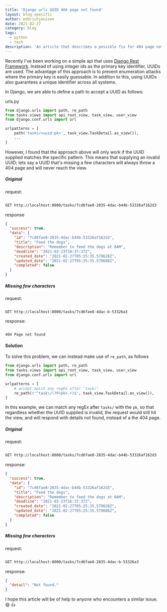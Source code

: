 ```yaml
---
title: 'Django urls UUID 404 page not found'
layout: blog-specific
author: eddrichjanzzen
date: 2021-02-27
category: blog
tags:
  - python
  - tech
description: 'An article that describes a possible fix for 404 page not found in urls when using UUIDs as the primary key identifier'
---
```


Recently I've been working on a simple api that uses [Django Rest Framework](https://www.django-rest-framework.org/). Instead of using integer ids as the primary key identifier, UUIDs are used. The advantage of this approach is to prevent enumeration attacks where the primary key is easily guessable. In addition to this, using UUIDs also guarantees a unique identifier across all systems.

In Django, we are able to define a path to accept a UUID as follows:

urls.py

```python
from django.urls import path, re_path
from tasks.views import api_root_view, task_view, user_view
from django.conf.urls import url

urlpatterns = [
    path('tasks/<uuid:pk>', task_view.TaskDetail.as_view()),
    ...
]

```

However, I found that the approach above will only work if the UUID supplied matches the specific pattern. This means that supplying an invalid UUID; lets say a UUID that's missing a few characters will always throw a 404 page and will never reach the view.

##### Original

request:

```bash

GET http://localhost:8000/tasks/7cd6fae8-2835-4dac-b44b-53326af162d3

```

response

```json
{
  "success": true,
  "data": {
    "id": "7cd6fae8-2835-4dac-b44b-53326af162d3",
    "title": "Feed the dogs",
    "description": "Remember to feed the dogs at 8AM",
    "deadline": "2021-02-23T16:37:37Z",
    "created_date": "2021-02-27T05:25:35.579628Z",
    "updated_date": "2021-02-27T05:25:35.579688Z",
    "completed": false
  }
}
```

##### Missing few characters

request:

```

GET http://localhost:8000/tasks/7cd6fae8-4dac-b-53326a3

```

response:

```

404 Page not found

```

#### Solution

To solve this problem, we can instead make use of `re_path`, as follows

```python
from django.urls import path, re_path
from tasks.views import api_root_view, task_view, user_view
from django.conf.urls import url

urlpatterns = [
    # accept match any regEx after 'task/'
    re_path(r'^task\/(?P<pk>.+)$', task_view.TaskDetail.as_view()),
]

```

In this example, we can match any regEx after `tasks/` with the `pk`, so that regardless whether the UUID supplied is invalid, the request would still hit the view, and will respond with details not found, instead of a the 404 page.

##### Original

request:

```bash

GET http://localhost:8000/tasks/7cd6fae8-2835-4dac-b44b-53326af162d3

```

response:

```json
{
  "success": true,
  "data": {
    "id": "7cd6fae8-2835-4dac-b44b-53326af162d3",
    "title": "Feed the dogs",
    "description": "Remember to feed the dogs at 8AM",
    "deadline": "2021-02-23T16:37:37Z",
    "created_date": "2021-02-27T05:25:35.579628Z",
    "updated_date": "2021-02-27T05:25:35.579688Z",
    "completed": false
  }
}
```

##### Missing few characters

request:

```bash

GET http://localhost:8000/tasks/7cd6fae8-2835-4dac-b-53326a3

```

response:

```json
{
  "detail": "Not found."
}
```

I hope this article will be of help to anyone who encounters a similar issue. :smile: :thumbsup:
